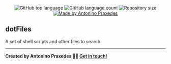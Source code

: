 
<p align="center">
  <img alt="GitHub top language" src="https://img.shields.io/github/languages/top/apfjunior/dotFiles">
  <img alt="GitHub language count" src="https://img.shields.io/github/languages/count/apfjunior/dotFiles">
  <img alt="Repository size" src="https://img.shields.io/github/repo-size/apfjunior/dotFiles">
  <a href="https://github.com/apfjunior">
    <img alt="Made by Antonino Praxedes" src="https://img.shields.io/badge/created%20by-Antonino%20Praxedes-blue">
  </a>
</p>

## dotFiles  

A set of shell scripts and other files to search. 


-----
**Created by Antonino Praxedes 👋🏻 [Get in touch!](https://www.linkedin.com/in/antoninopraxedes/)**
